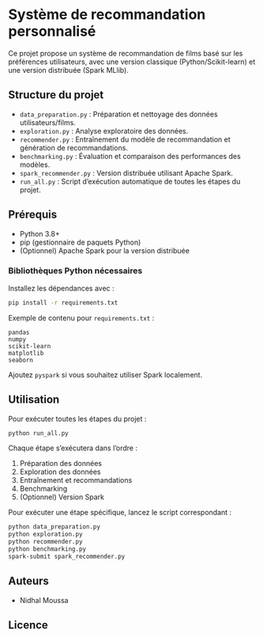 # Système de recommandation personnalisé

Ce projet propose un système de recommandation de films basé sur les préférences utilisateurs, avec une version classique (Python/Scikit-learn) et une version distribuée (Spark MLlib).

## Structure du projet

- `data_preparation.py` : Préparation et nettoyage des données utilisateurs/films.
- `exploration.py` : Analyse exploratoire des données.
- `recommender.py` : Entraînement du modèle de recommandation et génération de recommandations.
- `benchmarking.py` : Évaluation et comparaison des performances des modèles.
- `spark_recommender.py` : Version distribuée utilisant Apache Spark.
- `run_all.py` : Script d’exécution automatique de toutes les étapes du projet.

## Prérequis

- Python 3.8+
- pip (gestionnaire de paquets Python)
- (Optionnel) Apache Spark pour la version distribuée

### Bibliothèques Python nécessaires

Installez les dépendances avec :

```bash
pip install -r requirements.txt
```

Exemple de contenu pour `requirements.txt` :
```
pandas
numpy
scikit-learn
matplotlib
seaborn
```
Ajoutez `pyspark` si vous souhaitez utiliser Spark localement.

## Utilisation

Pour exécuter toutes les étapes du projet :

```bash
python run_all.py
```

Chaque étape s’exécutera dans l’ordre :
1. Préparation des données
2. Exploration des données
3. Entraînement et recommandations
4. Benchmarking
5. (Optionnel) Version Spark

Pour exécuter une étape spécifique, lancez le script correspondant :

```bash
python data_preparation.py
python exploration.py
python recommender.py
python benchmarking.py
spark-submit spark_recommender.py
```


## Auteurs

- Nidhal Moussa

## Licence

